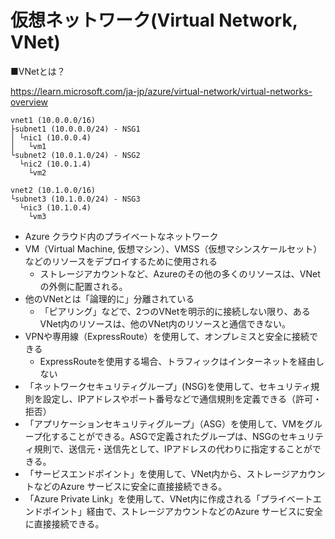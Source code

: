 # 仮想ネットワーク(Virtual Network, VNet)

■VNetとは？

https://learn.microsoft.com/ja-jp/azure/virtual-network/virtual-networks-overview


```
vnet1 (10.0.0.0/16)
├subnet1 (10.0.0.0/24) - NSG1
│ └nic1 (10.0.0.4)
│   └vm1
└subnet2 (10.0.1.0/24) - NSG2
  └nic2 (10.0.1.4)
    └vm2

vnet2 (10.1.0.0/16)
└subnet3 (10.1.0.0/24) - NSG3
  └nic3 (10.1.0.4)
    └vm3
```

- Azure クラウド内のプライベートなネットワーク
- VM（Virtual Machine, 仮想マシン）、VMSS（仮想マシンスケールセット）などのリソースをデプロイするために使用される
  - ストレージアカウントなど、Azureのその他の多くのリソースは、VNetの外側に配置される。
- 他のVNetとは「論理的に」分離されている
  - 「ピアリング」などで、2つのVNetを明示的に接続しない限り、あるVNet内のリソースは、他のVNet内のリソースと通信できない。
- VPNや専用線（ExpressRoute）を使用して、オンプレミスと安全に接続できる
  - ExpressRouteを使用する場合、トラフィックはインターネットを経由しない
- 「ネットワークセキュリティグループ」(NSG)を使用して、セキュリティ規則を設定し、IPアドレスやポート番号などで通信規則を定義できる（許可・拒否）
- 「アプリケーションセキュリティグループ」（ASG）を使用して、VMをグループ化することができる。ASGで定義されたグループは、NSGのセキュリティ規則で、送信元・送信先として、IPアドレスの代わりに指定することができる。
- 「サービスエンドポイント」を使用して、VNet内から、ストレージアカウントなどのAzure サービスに安全に直接接続できる。
- 「Azure Private Link」を使用して、VNet内に作成される「プライベートエンドポイント」経由で、ストレージアカウントなどのAzure サービスに安全に直接接続できる。
